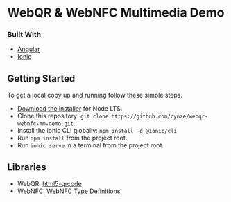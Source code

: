# WebQR & WebNFC Multimedia Demo
<!-- ABOUT THE PROJECT -->
### Built With
* [Angular](https://angular.io/)
* [Ionic](https://ionicframework.com/)
## Getting Started
To get a local copy up and running follow these simple steps.
* [Download the installer](https://nodejs.org/) for Node LTS.
* Clone this repository: `git clone https://github.com/cynze/webqr-webnfc-mm-demo.git`.
* Install the ionic CLI globally: `npm install -g @ionic/cli`
* Run `npm install` from the project root.
* Run `ionic serve` in a terminal from the project root.
<!-- Libraries -->
## Libraries
* WebQR: [html5-qrcode](https://github.com/mebjas/html5-qrcode)
* WebNFC: [WebNFC Type Definitions](https://github.com/w3c/web-nfc/blob/gh-pages/web-nfc.d.ts)
